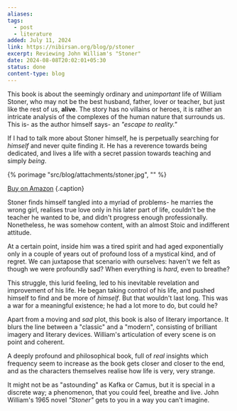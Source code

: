 ```yaml
---
aliases: 
tags:
  - post
  - literature
added: July 11, 2024
link: https://nibirsan.org/blog/p/stoner
excerpt: Reviewing John William's "Stoner"
date: 2024-08-08T20:02:01+05:30
status: done
content-type: blog
---
```

This book is about the seemingly ordinary and *unimportant* life of William Stoner, who may not be the best husband, father, lover or teacher, but just like the rest of us, **alive**. The story has no villains or heroes, it is rather an intricate analysis of the complexes of the human nature that surrounds us. This is- as the author himself says- an *"escape to reality."*

If I had to talk more about Stoner himself, he is perpetually searching for *himself* and never quite finding it. He has a reverence towards being dedicated, and lives a life with a secret passion towards teaching and simply *being*.

{% porimage "src/blog/attachments/stoner.jpg", "" %}

[Buy on Amazon](https://amzn.to/3WTwZd8) {.caption}

Stoner finds himself tangled into a myriad of problems- he marries the wrong girl, realises true love only in his later part of life, couldn't be the teacher he wanted to be, and didn't progress enough professionally. Nonetheless, he was somehow content, with an almost Stoic and indifferent attitude. 

At a certain point, inside him was a tired spirit and had aged exponentially only in a couple of years out of profound loss of a mystical kind, and of regret. We can juxtapose that scenario with ourselves: haven't we felt as though we were profoundly sad? When everything is *hard*, even to breathe? 

This struggle, this lurid feeling, led to his inevitable revelation and improvement of his life. He began taking control of his life, and pushed himself to find and be more of *himself*. But that wouldn't last long. This was a war for a meaningful existence; he had a lot more to do, but could he?

Apart from a moving and *sad* plot, this book is also of literary importance. It blurs the line between a "classic" and a "modern", consisting of brilliant imagery and literary devices. William's articulation of every scene is on point and coherent. 

A deeply profound and philosophical book, full of *real* insights which frequency seem to increase as the book gets closer and closer to the end, and as the characters themselves realise how life is very, very strange.

It might not be as "astounding" as Kafka or Camus, but it is special in a discrete way; a phenomenon, that you could feel, breathe and live. John William's 1965 novel *"Stoner"* gets to you in a way you can't imagine.